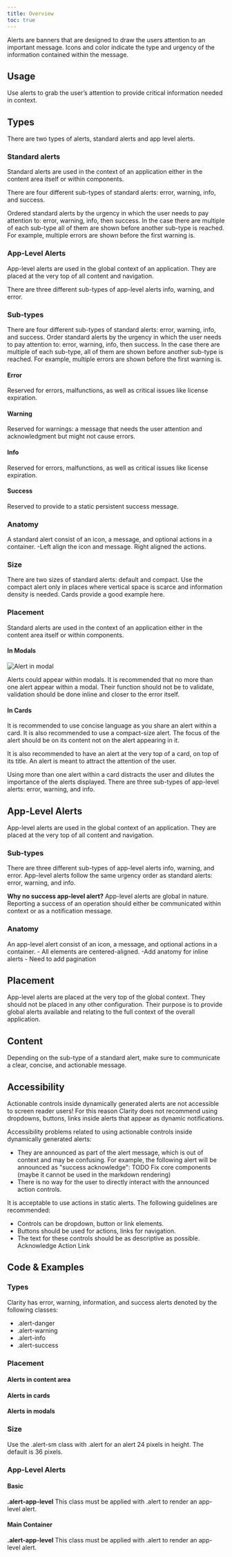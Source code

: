 ```yaml
---
title: Overview
toc: true
---
```


Alerts are banners that are designed to draw the users attention to an important message. Icons and color indicate the type and urgency of the information contained within the message.

## Usage

Use alerts to grab the user’s attention to provide critical information needed in context.

## Types

There are two types of alerts, standard alerts and app level alerts.

<ClrRow>
<ClrCol>
<DocInset>
   <ClrImage alt="Standard Alerts" src="/images/components/alert/standard-alert.png" />
</DocInset>
<h3>Standard alerts</h3>
<p>Standard alerts are used in the context of an application either in the content area itself or within components.</p>
<p>There are four different sub-types of standard alerts: error, warning, info, and success.</p>
<p>Ordered standard alerts by the urgency in which the user needs to pay attention to: error, warning, info, then success. In the case there are multiple of each sub-type all of them are shown before another sub-type is reached. For example, multiple errors are shown before the first warning is.</p>
</ClrCol>
<ClrCol>
<DocInset>
   <ClrImage title="App Alerts" src="/images/components/alert/app-alert.png" />
</DocInset>
<h3>App-Level Alerts</h3>
<p>App-level alerts are used in the global context of an application. They are placed at the very top of all content and navigation.</p>
<p>There are three different sub-types of app-level alerts info, warning, and error.</p>
</ClrCol>
</ClrRow>

### Sub-types

There are four different sub-types of standard alerts: error, warning, info, and success.
Order standard alerts by the urgency in which the user needs to pay attention to: error, warning, info, then success. In the case there are multiple of each sub-type, all of them are shown before another sub-type is reached. For example, multiple errors are shown before the first warning is.

<ClrRow>
<ClrCol>
<DocInset>
<ClrImage title="Error Alert" src="/images/components/alert/error-alert.png" />
</DocInset>
<h4>Error</h4>
<p>Reserved for errors, malfunctions, as well as critical issues like license expiration.</p>
</ClrCol>
<ClrCol>
<DocInset>
<ClrImage title="Warning Alert" src="/images/components/alert/warning-alert.png" />
</DocInset>
<h4>Warning</h4>
<p>Reserved for warnings: a message that needs the user attention and acknowledgment but might not cause errors.</p>
</ClrCol>
</ClrRow>

<ClrRow>
<ClrCol>
<DocInset>
<ClrImage title="Info Alerts" src="/images/components/alert/info-alert.png" />
</DocInset>
<h4>Info</h4>
<p>Reserved for errors, malfunctions, as well as critical issues like license expiration.</p>
</ClrCol>
<ClrCol>
<DocInset>
<ClrImage title="Success Alert" src="/images/components/alert/success-alert.png" />
</DocInset>
<h4>Success</h4>
<p>Reserved to provide to a static persistent success message.</p>
</ClrCol>
</ClrRow>

### Anatomy

A standard alert consist of an icon, a message, and optional actions in a container. -Left align the icon and message. Right aligned the actions.

### Size

<ClrRow>
<ClrCol>
<p>There are two sizes of standard alerts: default and compact. Use the compact alert only in places where vertical space is scarce and information density is needed. Cards provide a good example here.</p>
</ClrCol>
<ClrCol>
<DocInset>
<ClrImage title="Success Alert" src="/images/components/alert/sizes.png" />
</DocInset>
</ClrCol>
</CLrRow>

### Placement

Standard alerts are used in the context of an application either in the content area itself or within components.

#### In Modals

![Alert in modal](/images/components/alert/modal.png)

Alerts could appear within modals. It is recommended that no more than one alert appear within a modal. Their function should not be to validate, validation should be done inline and closer to the error itself.

#### In Cards

<ClrRow>
<ClrCol>
<p>It is recommended to use concise language as you share an alert within a card. It is also recommended to use a compact-size alert. The focus of the alert should be on its content not on the alert appearing in it.</p>

<p>It is also recommended to have an alert at the very top of a card, on top of its title. An alert is meant to attract the attention of the user.</p>

<p>Using more than one alert within a card distracts the user and dilutes the importance of the alerts displayed.
There are three sub-types of app-level alerts: error, warning, and info.</p>
</ClrCol>
<ClrCol>
<DocInset>

<ClrImage title="Alert in card" src="/images/components/alert/card.png" />
</DocInset>
</ClrCol>
</ClrRow>

## App-Level Alerts

App-level alerts are used in the global context of an application. They are placed at the very top of all content and navigation.

### Sub-types

There are three different sub-types of app-level alerts info, warning, and error.
App-level alerts follow the same urgency order as standard alerts: error, warning, and info.

**Why no success app-level alert?**
App-level alerts are global in nature. Reporting a success of an operation should either be communicated within context or as a notification message.

### Anatomy

An app-level alert consist of an icon, a message, and optional actions in a container. - All elements are centered-aligned. -Add anatomy for inline alerts - Need to add pagination

## Placement

App-level alerts are placed at the very top of the global context. They should not be placed in any other configuration. Their purpose is to provide global alerts available and relating to the full context of the overall application.

<ClrImage title="App Level Warning Alert" src="/images/components/alert/app_level_placement.png" />

## Content

Depending on the sub-type of a standard alert, make sure to communicate a clear, concise, and actionable message.

## Accessibility

<cds-alert-group status="warning" type="default">
   <cds-alert>Actionable controls inside dynamically generated alerts are not accessible to screen reader users! For this reason Clarity does not recommend using dropdowns, buttons, links inside alerts that appear as dynamic notifications.</cds-alert>
</cds-alert-group>

Accessibility problems related to using actionable controls inside dynamically generated alerts:

- They are announced as part of the alert message, which is out of context and may be confusing. For example, the following alert will be announced as "success acknowledge":
  TODO Fix core components (maybe it cannot be used in the markdown rendering)
- There is no way for the user to directly interact with the announced action controls.

It is acceptable to use actions in static alerts. The following guidelines are recommended:

- Controls can be dropdown, button or link elements.
- Buttons should be used for actions, links for navigation.
- The text for these controls should be as descriptive as possible.
  <cds-alert-group type="default" status="warning">
  <cds-alert closable>Acknowledge
  <cds-alert-actions>
  <cds-button>Action Link</cds-button>
  </cds-alert-actions>
  </cds-alert>
  </cds-alert-group>

## Code & Examples

### Types

Clarity has error, warning, information, and success alerts denoted by the following classes:

- .alert-danger
- .alert-warning
- .alert-info
- .alert-success

<doc-demo src="/demos/alert/types-ng.html" demo="/demos/alert/types-css.html" />

### Placement

#### Alerts in content area

<doc-demo src="/demos/alert/placement-ng.html" demo="/demos/alert/placement-css.html" />

#### Alerts in cards

<doc-demo src="/demos/alert/card-ng.html" demo="/demos/alert/card-css.html" />

#### Alerts in modals

<doc-demo src="/demos/alert/modal-ng.html" demo="/demos/alert/modal-css.html" />

### Size

Use the .alert-sm class with .alert for an alert 24 pixels in height. The default is 36 pixels.

<doc-demo src="/demos/alert/size-ng.html" demo="/demos/alert/size-css.html" />

### App-Level Alerts

#### Basic

**.alert-app-level**
This class must be applied with .alert to render an app-level alert.

<doc-demo src="/demos/alert/basic-app-level-ng.html" demo="/demos/alert/basic-app-level-css.html" />

#### Main Container

**.alert-app-level**
This class must be applied with .alert to render an app-level alert.

<doc-demo src="/demos/alert/main-container-ng.html" demo="/demos/alert/main-container-css.html" />
